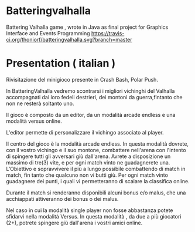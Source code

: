 # Batteringvalhalla
Battering Valhalla game , wrote in Java as final project for Graphics Interface and Events Programming
https://travis-ci.org/thoniorf/batteringvalhalla.svg?branch=master

# Presentation ( italian )
Rivisitazione del minigioco presente in Crash Bash, Polar Push.

In BatteringValhalla vedremo scontrarsi i migliori vichinghi del Valhalla accompagnati dai loro fedeli destrieri, dei montoni da guerra,fintanto che non ne resterà soltanto uno.

Il gioco è composto da un editor, da un modalità arcade endless e una modalità versus online.

L'editor permette di personalizzare il vichingo associato al player.

Il centro del gioco è la modalità arcade endless.
In questa modalità dovrete, con il vostro vichingo e il suo montone, combattere nell'arena con l'intento di spingere tutti gli avversari giù dall'arena.
Avrete a disposizione un massimo di tre(3) vite, e per ogni match vinto ne guadagnerete una.
L'Obiettivo e sopravvivere il più a lungo possibile combattendo di match in match, fin tanto che qualcuno non vi butti giù.
Per ogni match vinto guadagnere dei punti, i quali vi permetteranno di scalare la classifica online.

Durante il match si renderanno disponibili alcuni bonus e/o malus, che una acchiappati attiveranno dei bonus o dei malus.

Nel caso in cui la modalità single player non fosse abbastanza potete sfidarvi nella modalità Versus.
In questa modalità , da due a più giocatori (2+), potrete spingere giù dall'arena i vostri amici online.
